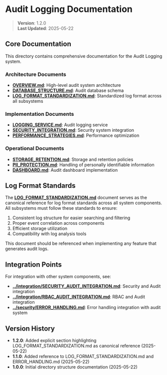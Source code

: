 
# Audit Logging Documentation

> **Version**: 1.2.0  
> **Last Updated**: 2025-05-22

## Core Documentation

This directory contains comprehensive documentation for the Audit Logging system.

### Architecture Documents

- **[OVERVIEW.md](OVERVIEW.md)**: High-level audit system architecture
- **[DATABASE_STRUCTURE.md](DATABASE_STRUCTURE.md)**: Audit database schema
- **[LOG_FORMAT_STANDARDIZATION.md](LOG_FORMAT_STANDARDIZATION.md)**: Standardized log format across all subsystems

### Implementation Documents

- **[LOGGING_SERVICE.md](LOGGING_SERVICE.md)**: Audit logging service
- **[SECURITY_INTEGRATION.md](SECURITY_INTEGRATION.md)**: Security system integration
- **[PERFORMANCE_STRATEGIES.md](PERFORMANCE_STRATEGIES.md)**: Performance optimization

### Operational Documents

- **[STORAGE_RETENTION.md](STORAGE_RETENTION.md)**: Storage and retention policies
- **[PII_PROTECTION.md](PII_PROTECTION.md)**: Handling of personally identifiable information
- **[DASHBOARD.md](DASHBOARD.md)**: Audit dashboard implementation

## Log Format Standards

The **[LOG_FORMAT_STANDARDIZATION.md](LOG_FORMAT_STANDARDIZATION.md)** document serves as the canonical reference for log format standards across all system components. All subsystems must follow these standards to ensure:

1. Consistent log structure for easier searching and filtering
2. Proper event correlation across components
3. Efficient storage utilization
4. Compatibility with log analysis tools

This document should be referenced when implementing any feature that generates audit logs.

## Integration Points

For integration with other system components, see:

- **[../integration/SECURITY_AUDIT_INTEGRATION.md](../integration/SECURITY_AUDIT_INTEGRATION.md)**: Security and Audit integration
- **[../integration/RBAC_AUDIT_INTEGRATION.md](../integration/RBAC_AUDIT_INTEGRATION.md)**: RBAC and Audit integration
- **[../security/ERROR_HANDLING.md](../security/ERROR_HANDLING.md)**: Error handling integration with audit system

## Version History

- **1.2.0**: Added explicit section highlighting LOG_FORMAT_STANDARDIZATION.md as canonical reference (2025-05-22)
- **1.1.0**: Added reference to LOG_FORMAT_STANDARDIZATION.md and ERROR_HANDLING.md (2025-05-22)
- **1.0.0**: Initial directory structure documentation (2025-05-22)
